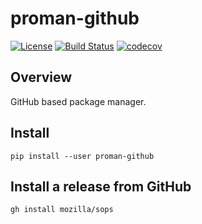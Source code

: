 # proman-github

[![License](https://img.shields.io/badge/License-Apache%202.0-blue.svg)](https://spdx.org/licenses/MPL-2.0)
[![Build Status](https://travis-ci.org/kuwv/proman-github.svg?branch=master)](https://travis-ci.org/kuwv/proman-github)
[![codecov](https://codecov.io/gh/kuwv/proman-github/branch/master/graph/badge.svg)](https://codecov.io/gh/kuwv/proman-github)

## Overview

GitHub based package manager.

## Install

`pip install --user proman-github`

## Install a release from GitHub

`gh install mozilla/sops`
